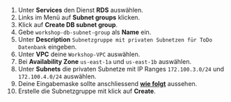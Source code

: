 1. Unter **Services** den Dienst **RDS** auswählen.
2. Links im Menü auf **Subnet groups** klicken.
3. Klick auf **Create DB subnet group**.
4. Gebe ``workshop-db-subnet-group`` als **Name** ein.
5. Unter **Description** ``Subnetzgruppe mit privaten Subnetzen für ToDo Datenbank`` eingeben.
6. Unter **VPC** deine ``Workshop-VPC`` auswählen.
7. Bei **Availability Zone** ``us-east-1a`` und ``us-east-1b`` auswählen.
8. Unter **Subnets** die privaten Subnetze mit IP Ranges ``172.100.3.0/24`` und ``172.100.4.0/24`` auswählen.
9. Deine Eingabemaske sollte anschliessend **[wie folgt](/images/db_subnet_group_creation.png)** aussehen.
10. Erstelle die Subnetzgruppe mit klick auf **Create**.